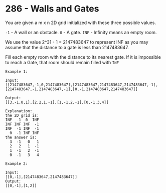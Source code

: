# 286 - Walls and Gates

You are given a m x n 2D grid initialized with these three possible values.

<code>-1</code> - A wall or an obstacle.
<code>0</code> - A gate.
<code>INF</code> - Infinity means an empty room. 

We use the value 2^31 - 1 = 2147483647 to represent INF as you may assume that the distance to a gate is less than 2147483647.

Fill each empty room with the distance to its nearest gate. If it is impossible to reach a Gate, that room should remain filled with <code>INF</code>

	Example 1:

	Input:
	[[2147483647,-1,0,2147483647],[2147483647,2147483647,2147483647,-1],
	[2147483647,-1,2147483647,-1],[0,-1,2147483647,2147483647]]

	Output:
	[[3,-1,0,1],[2,2,1,-1],[1,-1,2,-1],[0,-1,3,4]]

	Explanation:
	the 2D grid is:
	INF  -1  0  INF
	INF INF INF  -1
	INF  -1 INF  -1
	  0  -1 INF INF
	the answer is:
	  3  -1   0   1
	  2   2   1  -1
	  1  -1   2  -1
	  0  -1   3   4
<!-- -->
	Example 2:

	Input:
	[[0,-1],[2147483647,2147483647]]
	Output:
	[[0,-1],[1,2]]
